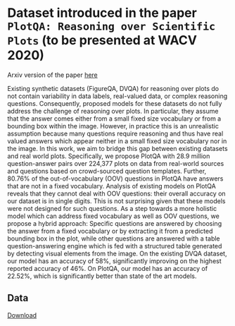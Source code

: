 # Dataset introduced in the paper `PlotQA: Reasoning over Scientific Plots` (to be presented at WACV 2020)
Arxiv version of the paper [here](https://arxiv.org/pdf/1909.00997.pdf) 

Existing synthetic datasets (FigureQA, DVQA) for reasoning over plots do not contain variability in data labels, real-valued data, or complex reasoning questions. Consequently, proposed models for these datasets do not fully address the challenge of reasoning over plots. In particular, they assume that the answer comes either from a small fixed size vocabulary or from a bounding box within the image. However, in practice this is an unrealistic assumption because many questions require reasoning and thus have real valued answers which appear neither in a small fixed size vocabulary nor in the image. In this work, we aim to bridge this gap between existing datasets and real world plots. Specifically, we propose PlotQA with 28.9 million question-answer pairs over 224,377 plots on data from real-world sources and questions based on crowd-sourced question templates.  Further, 80.76% of the out-of-vocabulary (OOV) questions in PlotQA have answers that are not in a fixed vocabulary. Analysis of existing models on PlotQA reveals that they cannot deal with OOV questions:  their overall accuracy on our dataset is in single digits. This is not surprising given that these models were not designed for such questions. As a step towards a more holistic model which can address fixed vocabulary as well as OOV questions, we propose a hybrid approach: Specific questions are answered by choosing the answer from a fixed vocabulary or by extracting it from a predicted bounding box in the plot, while other questions are answered with a table question-answering engine which is fed with a structured table generated by detecting visual elements from the image. 
On the existing DVQA dataset, our model has an accuracy of 58%, significantly improving on the highest reported accuracy of 46%. On PlotQA, our model has an accuracy of 22.52%, which is significantly better than state of the art models. 

## Data
[Download]()
<!---
## Baselines
[BiDAF](https://github.com/nikitacs16/d_bi_att_flow)

[HRED](https://github.com/sumanbanerjee1/Code-Mixed-Dialog)

[GTTP](https://github.com/nikitacs16/q_pointer_generator)

### References

    @inproceedings{DBLP:conf/emnlp/MogheABK18,
    author    = {Nikita Moghe and Siddhartha Arora and Suman Banerjee and Mitesh M. Khapra},  
    title     = {Towards Exploiting Background Knowledge for Building Conversation
               Systems},  
    booktitle = {Proceedings of the 2018 Conference on Empirical Methods in Natural
               Language Processing, Brussels, Belgium, October 31 - November 4, 2018},
    pages     = {2322--2332}, 
    year      = {2018}
     }
--->
